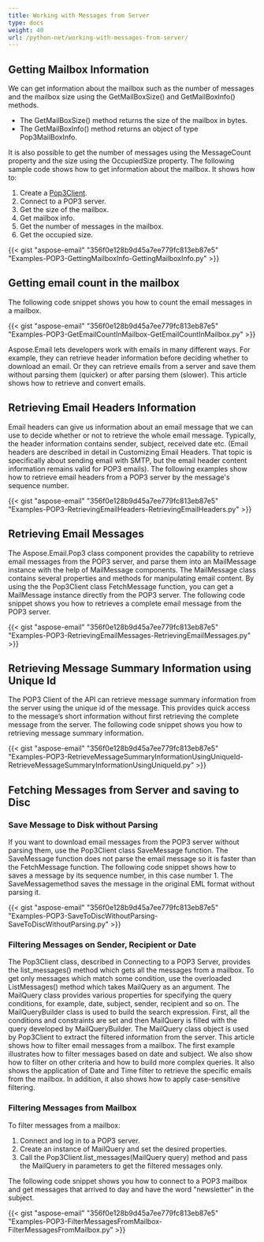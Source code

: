 ```yaml
---
title: Working with Messages from Server
type: docs
weight: 40
url: /python-net/working-with-messages-from-server/
---
```


## **Getting Mailbox Information**
We can get information about the mailbox such as the number of messages and the mailbox size using the GetMailBoxSize() and GetMailBoxInfo() methods.

- The GetMailBoxSize() method returns the size of the mailbox in bytes.
- The GetMailBoxInfo() method returns an object of type Pop3MailBoxInfo.

It is also possible to get the number of messages using the MessageCount property and the size using the OccupiedSize property. The following sample code shows how to get information about the mailbox. It shows how to:

1. Create a [Pop3Client](https://apireference.aspose.com/email/net/aspose.email.clients.pop3/pop3client).
1. Connect to a POP3 server.
1. Get the size of the mailbox.
1. Get mailbox info.
1. Get the number of messages in the mailbox.
1. Get the occupied size.



{{< gist "aspose-email" "356f0e128b9d45a7ee779fc813eb87e5" "Examples-POP3-GettingMailboxInfo-GettingMailboxInfo.py" >}}
## **Getting email count in the mailbox**
The following code snippet shows you how to count the email messages in a mailbox.



{{< gist "aspose-email" "356f0e128b9d45a7ee779fc813eb87e5" "Examples-POP3-GetEmailCountInMailbox-GetEmailCountInMailbox.py" >}}



Aspose.Email lets developers work with emails in many different ways. For example, they can retrieve header information before deciding whether to download an email. Or they can retrieve emails from a server and save them without parsing them (quicker) or after parsing them (slower). This article shows how to retrieve and convert emails.
## **Retrieving Email Headers Information**
Email headers can give us information about an email message that we can use to decide whether or not to retrieve the whole email message. Typically, the header information contains sender, subject, received date etc. (Email headers are described in detail in Customizing Email Headers. That topic is specifically about sending email with SMTP, but the email header content information remains valid for POP3 emails). The following examples show how to retrieve email headers from a POP3 server by the message's sequence number.



{{< gist "aspose-email" "356f0e128b9d45a7ee779fc813eb87e5" "Examples-POP3-RetrievingEmailHeaders-RetrievingEmailHeaders.py" >}}
## **Retrieving Email Messages**
The Aspose.Email.Pop3 class component provides the capability to retrieve email messages from the POP3 server, and parse them into an MailMessage instance with the help of MailMessage components. The MailMessage class contains several properties and methods for manipulating email content. By using the the Pop3Client class FetchMessage function, you can get a MailMessage instance directly from the POP3 server. The following code snippet shows you how to retrieves a complete email message from the POP3 server.



{{< gist "aspose-email" "356f0e128b9d45a7ee779fc813eb87e5" "Examples-POP3-RetrievingEmailMessages-RetrievingEmailMessages.py" >}}
## **Retrieving Message Summary Information using Unique Id**
The POP3 Client of the API can retrieve message summary information from the server using the unique id of the message. This provides quick access to the message’s short information without first retrieving the complete message from the server. The following code snippet shows you how to retrieving message summary information.



{{< gist "aspose-email" "356f0e128b9d45a7ee779fc813eb87e5" "Examples-POP3-RetrieveMessageSummaryInformationUsingUniqueId-RetrieveMessageSummaryInformationUsingUniqueId.py" >}}
## **Fetching Messages from Server and saving to Disc**
### **Save Message to Disk without Parsing**
If you want to download email messages from the POP3 server without parsing them, use the Pop3Client class SaveMessage function. The SaveMessage function does not parse the email message so it is faster than the FetchMessage function. The following code snippet shows how to saves a message by its sequence number, in this case number 1. The SaveMessagemethod saves the message in the original EML format without parsing it.



{{< gist "aspose-email" "356f0e128b9d45a7ee779fc813eb87e5" "Examples-POP3-SaveToDiscWithoutParsing-SaveToDiscWithoutParsing.py" >}}
### **Filtering Messages on Sender, Recipient or Date**
The Pop3Client class, described in Connecting to a POP3 Server, provides the list_messages() method which gets all the messages from a mailbox. To get only messages which match some condition, use the overloaded ListMessages() method which takes MailQuery as an argument. The MailQuery class provides various properties for specifying the query conditions, for example, date, subject, sender, recipient and so on. The MailQueryBuilder class is used to build the search expression. First, all the conditions and constraints are set and then MailQuery is filled with the query developed by MailQueryBuilder. The MailQuery class object is used by Pop3Client to extract the filtered information from the server. This article shows how to filter email messages from a mailbox. The first example illustrates how to filter messages based on date and subject. We also show how to filter on other criteria and how to build more complex queries. It also shows the application of Date and Time filter to retrieve the specific emails from the mailbox. In addition, it also shows how to apply case-sensitive filtering.
### **Filtering Messages from Mailbox**
To filter messages from a mailbox:

1. Connect and log in to a POP3 server.
1. Create an instance of MailQuery and set the desired properties.
1. Call the Pop3Client.list_messages(MailQuery query) method and pass the MailQuery in parameters to get the filtered messages only.

The following code snippet shows you how to connect to a POP3 mailbox and get messages that arrived to day and have the word "newsletter" in the subject.



{{< gist "aspose-email" "356f0e128b9d45a7ee779fc813eb87e5" "Examples-POP3-FilterMessagesFromMailbox-FilterMessagesFromMailbox.py" >}}

